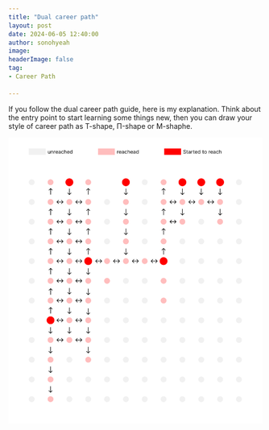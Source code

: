 ```yaml
---
title: "Dual career path"
layout: post
date: 2024-06-05 12:40:00
author: sonohyeah
image: 
headerImage: false
tag:
- Career Path

---
```


If you follow the dual career path guide, here is my explanation. Think about the entry point to start learning some things new, then you can draw your style of career path as T-shape, Π-shape or M-shaphe.

![Dual career path's explaination](/assets/img/micro/2024-06-05/dual-career-path.png)